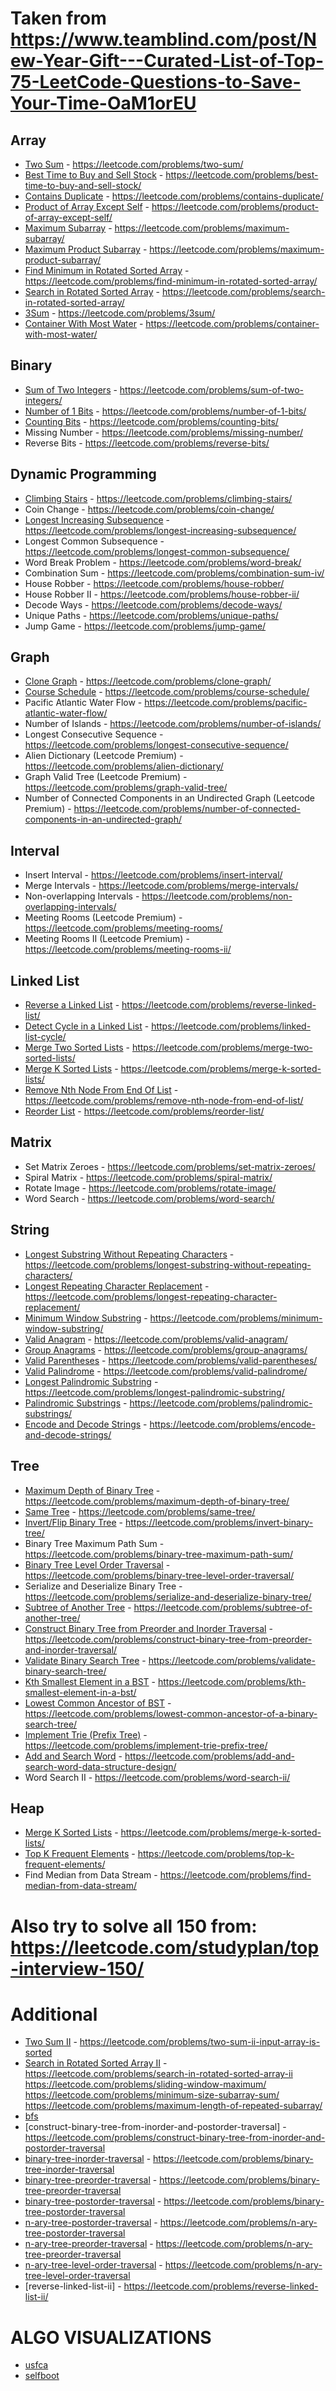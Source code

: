 # Taken from https://www.teamblind.com/post/New-Year-Gift---Curated-List-of-Top-75-LeetCode-Questions-to-Save-Your-Time-OaM1orEU

## Array

- [Two Sum](./two_sum.py)                                                                   - https://leetcode.com/problems/two-sum/
- [Best Time to Buy and Sell Stock](./best_time_to_buy_and_sell_stock/Program.cs)           - https://leetcode.com/problems/best-time-to-buy-and-sell-stock/
- [Contains Duplicate](./contains_duplicate/Program.cs)                                     - https://leetcode.com/problems/contains-duplicate/
- [Product of Array Except Self](./product_except_self.py)                                  - https://leetcode.com/problems/product-of-array-except-self/
- [Maximum Subarray](./maximum_subarray/Program.cs)                                         - https://leetcode.com/problems/maximum-subarray/
- [Maximum Product Subarray](./maximum_product_subarray/Program.cs)                         - https://leetcode.com/problems/maximum-product-subarray/
- [Find Minimum in Rotated Sorted Array](./find_minimum_in_rotated_sorted_array/Program.cs) - https://leetcode.com/problems/find-minimum-in-rotated-sorted-array/
- [Search in Rotated Sorted Array](./search_in_rotated_sorted_arr/Program.cs)               - https://leetcode.com/problems/search-in-rotated-sorted-array/
- [3Sum](./3sum/Program.cs)                                                                 - https://leetcode.com/problems/3sum/
- [Container With Most Water](./container_with_max_water/Program.cs)                        - https://leetcode.com/problems/container-with-most-water/

## Binary

- [Sum of Two Integers](sum_of_two_integers.py) - https://leetcode.com/problems/sum-of-two-integers/
- [Number of 1 Bits](number_of_1_bits.py)       - https://leetcode.com/problems/number-of-1-bits/
- [Counting Bits](counting_bits.py)             - https://leetcode.com/problems/counting-bits/
- Missing Number                                - https://leetcode.com/problems/missing-number/
- Reverse Bits                                  - https://leetcode.com/problems/reverse-bits/

## Dynamic Programming

- [Climbing Stairs](/climbing_stairs.py) - https://leetcode.com/problems/climbing-stairs/
- Coin Change - https://leetcode.com/problems/coin-change/
- [Longest Increasing Subsequence](/longest_increasing_subsequence.py) - https://leetcode.com/problems/longest-increasing-subsequence/
- Longest Common Subsequence - https://leetcode.com/problems/longest-common-subsequence/
- Word Break Problem - https://leetcode.com/problems/word-break/
- Combination Sum - https://leetcode.com/problems/combination-sum-iv/
- House Robber - https://leetcode.com/problems/house-robber/
- House Robber II - https://leetcode.com/problems/house-robber-ii/
- Decode Ways - https://leetcode.com/problems/decode-ways/
- Unique Paths - https://leetcode.com/problems/unique-paths/
- Jump Game - https://leetcode.com/problems/jump-game/

## Graph

- [Clone Graph](./clone_graph.py)           - https://leetcode.com/problems/clone-graph/
- [Course Schedule](./course_schedule.py)   - https://leetcode.com/problems/course-schedule/
- Pacific Atlantic Water Flow - https://leetcode.com/problems/pacific-atlantic-water-flow/
- Number of Islands - https://leetcode.com/problems/number-of-islands/
- Longest Consecutive Sequence - https://leetcode.com/problems/longest-consecutive-sequence/
- Alien Dictionary (Leetcode Premium) - https://leetcode.com/problems/alien-dictionary/
- Graph Valid Tree (Leetcode Premium) - https://leetcode.com/problems/graph-valid-tree/
- Number of Connected Components in an Undirected Graph (Leetcode Premium) - https://leetcode.com/problems/number-of-connected-components-in-an-undirected-graph/


## Interval

- Insert Interval - https://leetcode.com/problems/insert-interval/
- Merge Intervals - https://leetcode.com/problems/merge-intervals/
- Non-overlapping Intervals - https://leetcode.com/problems/non-overlapping-intervals/
- Meeting Rooms (Leetcode Premium) - https://leetcode.com/problems/meeting-rooms/
- Meeting Rooms II (Leetcode Premium) - https://leetcode.com/problems/meeting-rooms-ii/


## Linked List

- [Reverse a Linked List](./reverse_linked_list/reverse_linked_list.py)                         - https://leetcode.com/problems/reverse-linked-list/
- [Detect Cycle in a Linked List](./linked_list_cycle/linked_list_cycle.py)                     - https://leetcode.com/problems/linked-list-cycle/
- [Merge Two Sorted Lists](./merge_two_sorted_lists/merge_two_sorted_lists.py)                  - https://leetcode.com/problems/merge-two-sorted-lists/
- [Merge K Sorted Lists](./merge_k_sorted_lists/merge_k_sorted_lists.py)                        - https://leetcode.com/problems/merge-k-sorted-lists/
- [Remove Nth Node From End Of List](./remove_nth_from_list_end/remove_nth_from_list_end.py)    - https://leetcode.com/problems/remove-nth-node-from-end-of-list/
- [Reorder List](./reorder_list/reorder_list.py)                                                - https://leetcode.com/problems/reorder-list/

## Matrix

- Set Matrix Zeroes - https://leetcode.com/problems/set-matrix-zeroes/
- Spiral Matrix - https://leetcode.com/problems/spiral-matrix/
- Rotate Image - https://leetcode.com/problems/rotate-image/
- Word Search - https://leetcode.com/problems/word-search/

## String

- [Longest Substring Without Repeating Characters](./longest_substring_without_repeats/Program.cs)  - https://leetcode.com/problems/longest-substring-without-repeating-characters/
- [Longest Repeating Character Replacement](./longest_repeating_char_replacement/Program.cs)        - https://leetcode.com/problems/longest-repeating-character-replacement/
- [Minimum Window Substring](./min_window_substr/Program.cs)                                        - https://leetcode.com/problems/minimum-window-substring/
- [Valid Anagram](./valid_anagram/Program.cs)                                                       - https://leetcode.com/problems/valid-anagram/
- [Group Anagrams](./group_anagrams/Program.cs)                                                     - https://leetcode.com/problems/group-anagrams/
- [Valid Parentheses](./valid_parentheses/Program.cs)                                               - https://leetcode.com/problems/valid-parentheses/
- [Valid Palindrome](./valid_palindrome/Program.cs)                                                 - https://leetcode.com/problems/valid-palindrome/
- [Longest Palindromic Substring](./longest_palindromic_substr/Program.cs)                          - https://leetcode.com/problems/longest-palindromic-substring/
- [Palindromic Substrings](./palindromic_substr/Program.cs)                                         - https://leetcode.com/problems/palindromic-substrings/
- [Encode and Decode Strings](./encode_decode_strings/Program.cs)                                   - https://leetcode.com/problems/encode-and-decode-strings/

## Tree

- [Maximum Depth of Binary Tree](./max_depth_btree/Program.cs)                                      - https://leetcode.com/problems/maximum-depth-of-binary-tree/
- [Same Tree](./same_tree/Program.cs)                                                               - https://leetcode.com/problems/same-tree/
- [Invert/Flip Binary Tree](./invert_tree/Program.cs)                                               - https://leetcode.com/problems/invert-binary-tree/
- Binary Tree Maximum Path Sum - https://leetcode.com/problems/binary-tree-maximum-path-sum/
- [Binary Tree Level Order Traversal](./bfs/Program.cs)                                             - https://leetcode.com/problems/binary-tree-level-order-traversal/
- Serialize and Deserialize Binary Tree - https://leetcode.com/problems/serialize-and-deserialize-binary-tree/
- [Subtree of Another Tree](./subtree_of_a_tree/Program.cs)                                         - https://leetcode.com/problems/subtree-of-another-tree/
- [Construct Binary Tree from Preorder and Inorder Traversal](./pre_in_order_traversal/Program.cs)  - https://leetcode.com/problems/construct-binary-tree-from-preorder-and-inorder-traversal/
- [Validate Binary Search Tree](./validate_binary_search_tree/Program.cs)                           - https://leetcode.com/problems/validate-binary-search-tree/
- [Kth Smallest Element in a BST](./kth_smallest_in_BST/kth_smallest_in_bst.py)                     - https://leetcode.com/problems/kth-smallest-element-in-a-bst/
- [Lowest Common Ancestor of BST](./lca_of_bst/lca_of_bst.py)                                       - https://leetcode.com/problems/lowest-common-ancestor-of-a-binary-search-tree/
- [Implement Trie (Prefix Tree)](./trie/trie.py)                                                    - https://leetcode.com/problems/implement-trie-prefix-tree/
- [Add and Search Word](./add_and_search_word/add_and_search_word.py)                               - https://leetcode.com/problems/add-and-search-word-data-structure-design/
- Word Search II - https://leetcode.com/problems/word-search-ii/

## Heap

- [Merge K Sorted Lists](./merge_k_sorted_lists/merge_k_sorted_lists.py)    - https://leetcode.com/problems/merge-k-sorted-lists/
- [Top K Frequent Elements](./top_k_frequent/Program.cs)                    - https://leetcode.com/problems/top-k-frequent-elements/
- Find Median from Data Stream - https://leetcode.com/problems/find-median-from-data-stream/


# Also try to solve all 150 from: https://leetcode.com/studyplan/top-interview-150/


# Additional

- [Two Sum II](./two_sum_II/Program.cs)                                                 - https://leetcode.com/problems/two-sum-ii-input-array-is-sorted
- [Search in Rotated Sorted Array II](./search_in_rotated_sorted_arr_ii/Program.cs)     - https://leetcode.com/problems/search-in-rotated-sorted-array-ii
https://leetcode.com/problems/sliding-window-maximum/
https://leetcode.com/problems/minimum-size-subarray-sum/
https://leetcode.com/problems/maximum-length-of-repeated-subarray/
- [bfs](./bfs/Program.cs)
- [construct-binary-tree-from-inorder-and-postorder-traversal]                                      - https://leetcode.com/problems/construct-binary-tree-from-inorder-and-postorder-traversal
- [binary-tree-inorder-traversal](./inorder_traversal/Program.cs)                                   - https://leetcode.com/problems/binary-tree-inorder-traversal
- [binary-tree-preorder-traversal](./preorder_traversal/Program.cs)                                 - https://leetcode.com/problems/binary-tree-preorder-traversal
- [binary-tree-postorder-traversal](./postorder_traversal/Program.cs)                               - https://leetcode.com/problems/binary-tree-postorder-traversal
- [n-ary-tree-postorder-traversal](./n-ary_postorder_traversal/Program.cs)                          - https://leetcode.com/problems/n-ary-tree-postorder-traversal
- [n-ary-tree-preorder-traversal](./n-ary_preorder_traversal/n_ary_preorder_traversal.py)           - https://leetcode.com/problems/n-ary-tree-preorder-traversal
- [n-ary-tree-level-order-traversal](./n-ary_level_order_traversal/n_ary_level_order_traversal.py)  - https://leetcode.com/problems/n-ary-tree-level-order-traversal
- [reverse-linked-list-ii] - https://leetcode.com/problems/reverse-linked-list-ii/

# ALGO VISUALIZATIONS

- [usfca](https://www.cs.usfca.edu/~galles/visualization/Algorithms.html)
- [selfboot](https://gallery.selfboot.cn/en/algorithms/trie)

